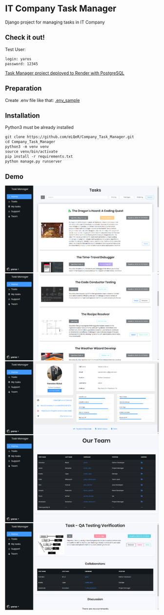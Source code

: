 # IT Company Task Manager
Django project for managing tasks in IT Company

## Check it out!
Test User:
```shell
login: yaros
password: 12345
```

[Task Manager project deployed to Render with PostgreSQL](https://company-task-manager-8gux.onrender.com)

## Preparation

Create .env file like that: [.env_sample](.env_sample)

## Installation

Python3 must be already installed


```shell
git clone https://github.com/eLQeR/Company_Task_Manager.git
cd Company_Task_Manager
python3 -m venv venv
source venv/bin/activate
pip install -r requirements.txt
python manage.py runserver
```

## Demo
![img.png](demo_of_site/img.png)
![img_1.png](demo_of_site/img_1.png)
![img_2.png](demo_of_site/img_2.png)
![img_3.png](demo_of_site/img_3.png)
![img_4.png](demo_of_site/img_4.png)
